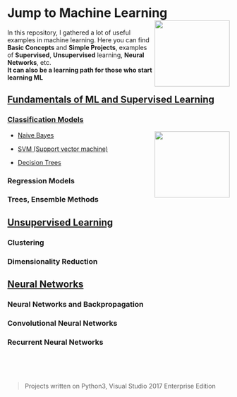 # Jump to Machine Learning <img src="https://user-images.githubusercontent.com/24522089/37507722-7c10ab9c-2909-11e8-9d52-4094cbede90d.jpg" align="right" width="170px" height="150px" /> 
In this repository, I gathered a lot of useful examples in machine learning. Here you can find **Basic Concepts** and **Simple Projects**, examples of **Supervised**, **Unsupervised** learning, **Neural Networks**,  etc.
<br>
**It can also be a learning path for those who start learning ML**


## [**Fundamentals of ML and Supervised Learning**](https://github.com/tigranv/Jump_to_Machine_Learning/tree/master/JumpToMachineLearning/SupervisedLearning)

### [Classification Models](https://github.com/tigranv/Jump_to_Machine_Learning/tree/master/JumpToMachineLearning/SupervisedLearning/ClassificationModels)

* [Naive Bayes](https://github.com/tigranv/Jump_to_Machine_Learning/tree/master/JumpToMachineLearning/SupervisedLearning/ClassificationModels/NaiveBayes) <img src="https://github.com/tigranv/Jump_to_Machine_Learning/blob/master/JumpToMachineLearning/AppData/Plots/NBclf.png" align="right" width="170px" height="150px" /> 

* [SVM (Support vector machine)](https://github.com/tigranv/Jump_to_Machine_Learning/tree/master/JumpToMachineLearning/SupervisedLearning/ClassificationModels/SVM)


* [Decision Trees](https://github.com/tigranv/Jump_to_Machine_Learning/tree/master/JumpToMachineLearning/SupervisedLearning/ClassificationModels/DecisionTrees)

### Regression Models 
### Trees, Ensemble Methods
 
## [**Unsupervised Learning**](https://github.com/tigranv/Jump_to_Machine_Learning/tree/master/JumpToMachineLearning/UnsupervisedLearning)

### Clustering
### Dimensionality Reduction

## [**Neural Networks**](https://github.com/tigranv/Jump_to_Machine_Learning/tree/master/JumpToMachineLearning/Neuralnetworks)

### Neural Networks and Backpropagation
### Convolutional Neural Networks
### Recurrent Neural Networks
 




<br>
<br>
<br>

> Projects written on Python3, Visual Studio 2017 Enterprise Edition



